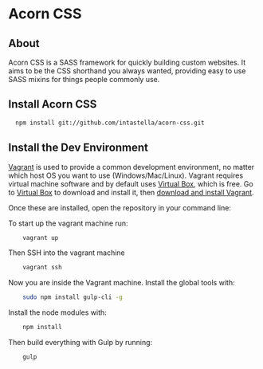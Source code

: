 # Acorn CSS

## About
Acorn CSS is a SASS framework for quickly building custom websites.  It aims to be the CSS shorthand you always wanted, providing easy to use SASS mixins for things people commonly use.

## Install Acorn CSS
```bash
  npm install git://github.com/intastella/acorn-css.git
```

## Install the Dev Environment

[Vagrant](http://www.vagrantup.com) is used to provide a common development environment, no matter which host OS you want to use (Windows/Mac/Linux).
Vagrant requires virtual machine software and by default uses [Virtual Box](https://www.virtualbox.org/wiki/Downloads), which is free.  Go to [Virtual Box](https://www.virtualbox.org/wiki/Downloads) to download and install it, then [download and install Vagrant](http://www.vagrantup.com/downloads.html).

Once these are installed, open the repository in your command line:

To start up the vagrant machine run:
```bash
    vagrant up
```
Then SSH into the vagrant machine
```bash
    vagrant ssh
```
Now you are inside the Vagrant machine.  Install the global tools with:
```bash
    sudo npm install gulp-cli -g
```
Install the node modules with:
```bash
    npm install
```
Then build everything with Gulp by running:
```bash
    gulp
```

  